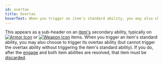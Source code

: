 ```yaml
---
id: overtax
title: Overtax
hoverText: When you trigger an item's standard ability, you may also choose to trigger its overtax ability (but cannot trigger the overtax ability without triggering the item's standard ability). If you do, after the [engage](/docs/battles/adventurer-turn/engage) and both item abilities are resolved, that item must be [discarded](/docs/glossary/discard).
---
```


This appears as a sub-header on an [item's](/docs/adventurer/items/) secondary ability, typically on [<img src="/icons/armor.svg" alt="Armor Icon" class="icon-svg" />](/docs/adventurer/items/types/armor) or [<img src="/icons/weapon.svg" alt="Weapon Icon" class="icon-svg" />](/docs/adventurer/items/types/weapon) items. When you trigger an item's standard ability, you may also choose to trigger its overtax ability (but cannot trigger the overtax ability without triggering the item's standard ability). If you do, after the [engage](/docs/battles/adventurer-turn/engage) and both item abilities are resolved, that item must be [discarded](/docs/glossary/discard).
